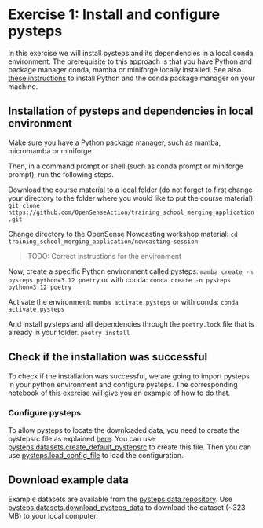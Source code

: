 # Exercise 1: Install and configure pysteps

In this exercise we will install pysteps and its dependencies in a local conda environment. The prerequisite to this approach is that you have Python and package manager conda, mamba or miniforge locally installed. See also [these instructions](../../env_installation_guide.md) to install Python and the conda package manager on your machine.

## Installation of pysteps and dependencies in local environment

Make sure you have a Python package manager, such as mamba, micromamba or miniforge.

Then, in a command prompt or shell (such as conda prompt or miniforge prompt), run the following steps.

Download the course material to a local folder (do not forget to first change your directory to the folder where you would like to put the course material):
`git clone https://github.com/OpenSenseAction/training_school_merging_application.git`

Change directory to the OpenSense Nowcasting workshop material:
`cd training_school_merging_application/nowcasting-session`

> TODO: Correct instructions for the environment

Now, create a specific Python environment called pysteps:
`mamba create -n pysteps python=3.12 poetry`
or with conda:
`conda create -n pysteps python=3.12 poetry`

Activate the environment:
`mamba activate pysteps`
or with conda:
`conda activate pysteps`

And install pysteps and all dependencies through the `poetry.lock` file that is already in your folder.
`poetry install`

## Check if the installation was successful

To check if the installation was successful, we are going to import pysteps in your python environment and configure pysteps. The corresponding notebook of this exercise will give you an example of how to do that.

### Configure pysteps

To allow pysteps to locate the downloaded data, you need to create the pystepsrc file as explained [here](https://pysteps.readthedocs.io/en/stable/user_guide/set_pystepsrc.html). You can use [pysteps.datasets.create_default_pystepsrc](https://pysteps.readthedocs.io/en/stable/generated/pysteps.datasets.create_default_pystepsrc.html#pysteps.datasets.create_default_pystepsrc) to create this file. Then you can use [pysteps.load_config_file](https://pysteps.readthedocs.io/en/stable/generated/pysteps.load_config_file.html#pysteps.load_config_file) to load the configuration.

## Download example data

Example datasets are available from the [pysteps data repository](https://github.com/pySTEPS/pysteps-data). Use [pysteps.datasets.download_pysteps_data](https://pysteps.readthedocs.io/en/stable/generated/pysteps.datasets.download_pysteps_data.html) to download the dataset (~323 MB) to your local computer.
